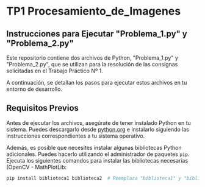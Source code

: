 # TP1 Procesamiento_de_Imagenes

## Instrucciones para Ejecutar "Problema_1.py" y "Problema_2.py"

Este repositorio contiene dos archivos de Python, "Problema_1.py" y "Problema_2.py", que se utilizan para la resolución de las consignas solicitadas en el Trabajo Práctico Nº 1. 

A continuación, se detallan los pasos para ejecutar estos archivos en tu entorno de desarrollo.

## Requisitos Previos

Antes de ejecutar los archivos, asegúrate de tener instalado Python en tu sistema. Puedes descargarlo desde [python.org](https://www.python.org/downloads/) e instalarlo siguiendo las instrucciones correspondientes a tu sistema operativo.

Además, es posible que necesites instalar algunas bibliotecas Python adicionales. Puedes hacerlo utilizando el administrador de paquetes `pip`. Ejecuta los siguientes comandos para instalar las bibliotecas necesarias (OpenCV - MathPlotLib:

```bash
pip install biblioteca1 biblioteca2  # Reemplaza "biblioteca1" y "biblioteca2" por los nombres reales de las bibliotecas necesarias.

